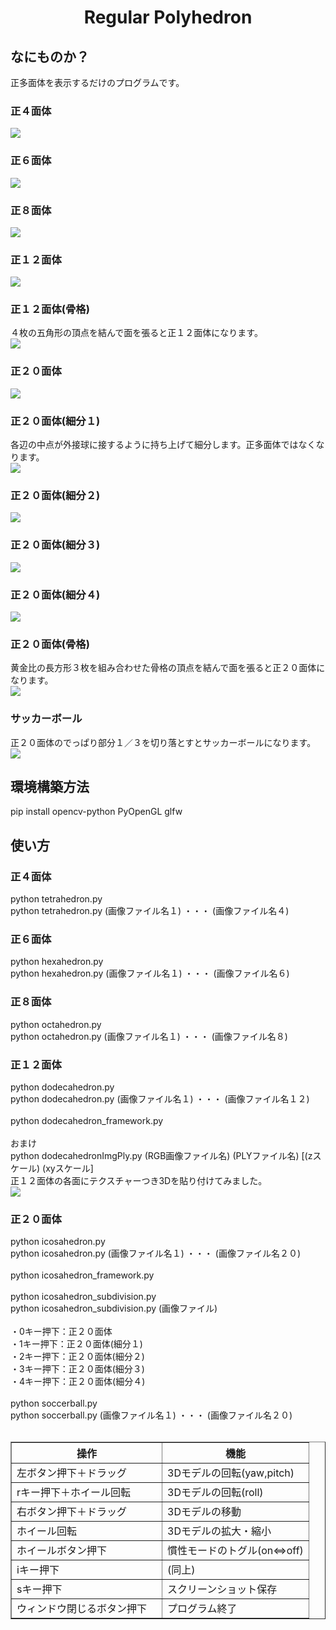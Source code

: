 <html lang="ja">
    <head>
        <meta charset="utf-8" />
    </head>
    <body>
        <h1><center>Regular Polyhedron</center></h1>
        <h2>なにものか？</h2>
        <p>
            正多面体を表示するだけのプログラムです。<br>
        </p>
        <h3>正４面体</h3>
        <img src="images/tetrahedron.gif"><br>
        <h3>正６面体</h3>
        <img src="images/hexahedron.gif"><br>
        <h3>正８面体</h3>
        <img src="images/octahedron.gif"><br>
        <h3>正１２面体</h3>
        <img src="images/dodecahedron.gif"><br>
        <h3>正１２面体(骨格)</h3>
        ４枚の五角形の頂点を結んで面を張ると正１２面体になります。<br>
        <img src="images/dodecahedron_framework.gif"><br>
        <h3>正２０面体</h3>
        <img src="images/icosahedron.gif"><br>
        <h3>正２０面体(細分１)</h3>
        各辺の中点が外接球に接するように持ち上げて細分します。正多面体ではなくなります。<br>
        <img src="images/icosahedron_subdiv1.gif"><br>
        <h3>正２０面体(細分２)</h3>
        <img src="images/icosahedron_subdiv2.gif"><br>
        <h3>正２０面体(細分３)</h3>
        <img src="images/icosahedron_subdiv3.gif"><br>
        <h3>正２０面体(細分４)</h3>
        <img src="images/icosahedron_subdiv4.gif"><br>
        <h3>正２０面体(骨格)</h3>
        黄金比の長方形３枚を組み合わせた骨格の頂点を結んで面を張ると正２０面体になります。<br>
        <img src="images/icosahedron_framework.gif"><br>
        <h3>サッカーボール</h3>
        正２０面体のでっぱり部分１／３を切り落とすとサッカーボールになります。<br>
        <img src="images/soccerball.gif"><br>
        <h2>環境構築方法</h2>
        <p>
            pip install opencv-python PyOpenGL glfw<br>
        </p>
        <h2>使い方</h2>
        <h3>正４面体</h3>
        <p>
            python tetrahedron.py<br>
            python tetrahedron.py (画像ファイル名１) ・・・ (画像ファイル名４)<br>
        </p>
        <h3>正６面体</h3>
        <p>
            python hexahedron.py<br>
            python hexahedron.py (画像ファイル名１) ・・・ (画像ファイル名６)<br>
        </p>
        <h3>正８面体</h3>
        <p>
            python octahedron.py<br>
            python octahedron.py (画像ファイル名１) ・・・ (画像ファイル名８)<br>
        </p>
        <h3>正１２面体</h3>
        <p>
            python dodecahedron.py<br>
            python dodecahedron.py (画像ファイル名１) ・・・ (画像ファイル名１２)<br>
            <br>
            python dodecahedron_framework.py<br>
            <br>
            おまけ<br>
            python dodecahedronImgPly.py (RGB画像ファイル名) (PLYファイル名) [(zスケール) (xyスケール]<br>
            正１２面体の各面にテクスチャーつき3Dを貼り付けてみました。<br>
            <img src="images/dodecahedronImgPly.gif"><br>
        </p>
        <h3>正２０面体</h3>
        <p>
            python icosahedron.py<br>
            python icosahedron.py (画像ファイル名１) ・・・ (画像ファイル名２０)<br>
            <br>
            python icosahedron_framework.py<br>
            <br>
            python icosahedron_subdivision.py<br>
            python icosahedron_subdivision.py (画像ファイル)<br>
            <br>
            ・0キー押下：正２０面体<br>
            ・1キー押下：正２０面体(細分１)<br>
            ・2キー押下：正２０面体(細分２)<br>
            ・3キー押下：正２０面体(細分３)<br>
            ・4キー押下：正２０面体(細分４)<br>
            <br>
            python soccerball.py<br>
            python soccerball.py (画像ファイル名１) ・・・ (画像ファイル名２０)<br>
            <br>
        </p>
        <table border="1">
            <tr><th>操作</th><th>機能</th></tr>
                <tr><td>左ボタン押下＋ドラッグ</td><td>3Dモデルの回転(yaw,pitch)</td></tr>
                <tr><td>rキー押下＋ホイール回転</td><td>3Dモデルの回転(roll)</td></tr>
            <tr><td>右ボタン押下＋ドラッグ</td><td>3Dモデルの移動</td></tr>
            <tr><td>ホイール回転</td><td>3Dモデルの拡大・縮小</td></tr>
            <tr><td>ホイールボタン押下</td><td>慣性モードのトグル(on⇔off)</td></tr>
            <tr><td>iキー押下</td><td>(同上)</td></tr>
            <tr><td>sキー押下</td><td>スクリーンショット保存</td></tr>
            <tr><td>ウィンドウ閉じるボタン押下　</td><td>プログラム終了</td></tr>
        </table>
    </body>
